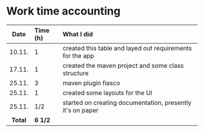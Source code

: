 # Work time accounting

| Date | Time (h) | What I did  |
| :----:|:-----| :-----|
| 10.11. | 1   | created this table and layed out requirements for the app |
| 17.11. | 1   | created the maven project and some class structure |
| 25.11. | 3   | maven plugin fiasco |
| 25.11. | 1   | created some layouts for the UI |
| 25.11. | 1/2 | started on creating documentation, presently it's on paper |
| **Total**  | **6 1/2** | | 
